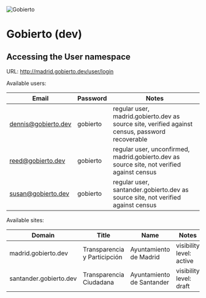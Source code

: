 ![Gobierto](https://gobierto.es/assets/logo_gobierto.png)

# Gobierto (dev)

## Accessing the User namespace

URL: http://madrid.gobierto.dev/user/login

Available users:

| Email               | Password | Notes                                                                                           |
| ---                 | ---      | ---                                                                                             |
| dennis@gobierto.dev | gobierto | regular user, madrid.gobierto.dev as source site, verified against census, password recoverable |
| reed@gobierto.dev   | gobierto | regular user, unconfirmed, madrid.gobierto.dev as source site, not verified against census      |
| susan@gobierto.dev  | gobierto | regular user, santander.gobierto.dev as source site, not verified against census                |

Available sites:

| Domain                 | Title                        | Name                      | Notes                    | Modules                      |
| ---                    | ---                          | ---                       | ---                      | ---                          |
| madrid.gobierto.dev    | Transparencia y Participción | Ayuntamiento de Madrid    | visibility level: active | Budgets, BudgetConsultations |
| santander.gobierto.dev | Transparencia Ciudadana      | Ayuntamiento de Santander | visibility level: draft  | Budgets                      |
